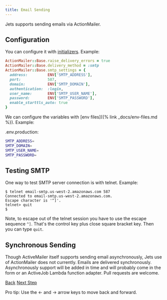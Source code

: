 ```yaml
---
title: Email Sending
---
```


Jets supports sending emails via ActionMailer.

## Configuration

You can configure it with [initializers](http://rubyonjets.com/docs/initializers/).  Example:

```ruby
ActionMailer::Base.raise_delivery_errors = true
ActionMailer::Base.delivery_method = :smtp
ActionMailer::Base.smtp_settings = {
  address:         ENV['SMTP_ADDRESS'],
  port:            587,
  domain:          ENV['SMTP_DOMAIN'],
  authentication:  :login,
  user_name:       ENV['SMTP_USER_NAME'],
  password:        ENV['SMTP_PASSWORD'],
  enable_starttls_auto: true
}
```

We can configure the variables with [env files]({% link _docs/env-files.md %}).  Example:

.env.production:

```sh
SMTP_ADDRESS=
SMTP_DOMAIN=
SMTP_USER_NAME=
SMTP_PASSWORD=
```

## Testing SMTP

One way to test SMTP server connection is with telnet. Example:

    $ telnet email-smtp.us-west-2.amazonaws.com 587
    Connected to email-smtp.us-west-2.amazonaws.com.
    Escape character is '^]'.
    telnet> quit
    $

Note, to escape out of the telnet session you have to use the escape sequence `^]`.  That's the control key plus close square bracket key.  Then you can type `quit`.

## Synchronous Sending
Though ActiveMailer itself supports sending email asynchronously, Jets use of ActionMailer does not currently. Emails are delivered synchronously. Asynchronously support will be added in time and will probably come in the form or an ActiveJob Lambda function adapter. Pull requests are welcome.

<a id="prev" class="btn btn-basic" href="{% link _docs/email-sending.md %}">Back</a>
<a id="next" class="btn btn-primary" href="{% link _docs/email-sending.md %}">Next Step</a>
<p class="keyboard-tip">Pro tip: Use the <- and -> arrow keys to move back and forward.</p>
